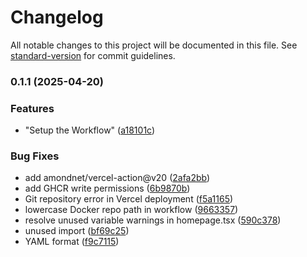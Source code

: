# Changelog

All notable changes to this project will be documented in this file. See [standard-version](https://github.com/conventional-changelog/standard-version) for commit guidelines.

### 0.1.1 (2025-04-20)


### Features

* "Setup the Workflow" ([a18101c](https://github.com/Abdullah021Siraj/nextjs-devops-portfolio/commit/a18101c4663f0ac05cafe628861e5b26229e0b2e))


### Bug Fixes

* add amondnet/vercel-action@v20 ([2afa2bb](https://github.com/Abdullah021Siraj/nextjs-devops-portfolio/commit/2afa2bbbc396ad4f50b44df741997b847ec29574))
* add GHCR write permissions ([6b9870b](https://github.com/Abdullah021Siraj/nextjs-devops-portfolio/commit/6b9870bcf9364cf2912bd060de76ebaf9538da95))
* Git repository error in Vercel deployment ([f5a1165](https://github.com/Abdullah021Siraj/nextjs-devops-portfolio/commit/f5a116526592b15a0d703608f534b58329f00596))
* lowercase Docker repo path in workflow ([9663357](https://github.com/Abdullah021Siraj/nextjs-devops-portfolio/commit/9663357076f765bd494f6f9fcc7172ba8be4e154))
* resolve unused variable warnings in homepage.tsx ([590c378](https://github.com/Abdullah021Siraj/nextjs-devops-portfolio/commit/590c378245ddf0c4bb8bf80b619fccee607482cb))
* unused import ([bf69c25](https://github.com/Abdullah021Siraj/nextjs-devops-portfolio/commit/bf69c252ad12ad2f43b35d8ed7fe242be0ec407a))
* YAML format ([f9c7115](https://github.com/Abdullah021Siraj/nextjs-devops-portfolio/commit/f9c7115a8ef67e76569afc368f6c9b3018b80005))
